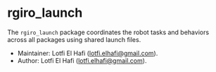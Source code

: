 # rgiro_launch

The `rgiro_launch` package coordinates the robot tasks and behaviors across all packages using shared launch files.

*   Maintainer: Lotfi El Hafi ([lotfi.elhafi@gmail.com](mailto:lotfi.elhafi@gmail.com)).
*   Author: Lotfi El Hafi ([lotfi.elhafi@gmail.com](mailto:lotfi.elhafi@gmail.com)).

